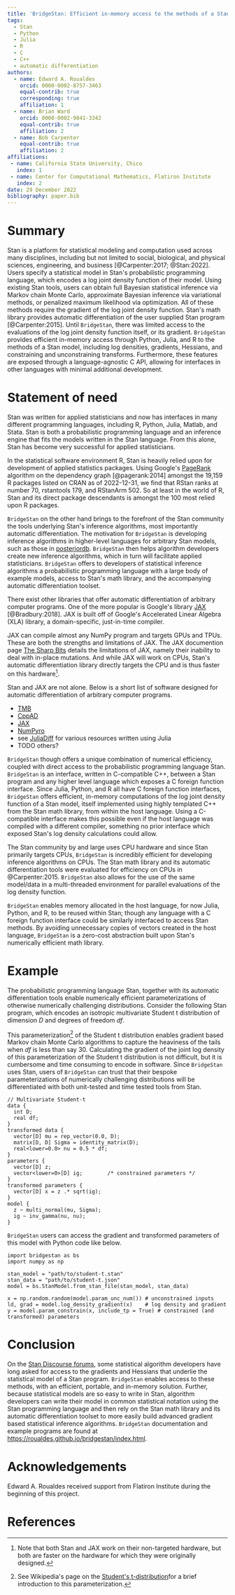 ```yaml
---
title: 'BridgeStan: Efficient in-memory access to the methods of a Stan model'
tags:
  - Stan
  - Python
  - Julia
  - R
  - C
  - C++
  - automatic differentiation
authors:
  - name: Edward A. Roualdes
    orcid: 0000-0002-8757-3463
    equal-contrib: true
    corresponding: true
    affiliation: 1
  - name: Brian Ward
    orcid: 0000-0002-9841-3342
    equal-contrib: true
    affiliation: 2
  - name: Bob Carpenter
    equal-contrib: true
    affiliation: 2
affiliations:
 - name: California State University, Chico
   index: 1
 - name: Center for Computational Mathematics, Flatiron Institute
   index: 2
date: 29 December 2022
bibliography: paper.bib
---
```


# Summary

Stan is a platform for statistical modeling and computation used across many
disciplines, including but not limited to social, biological, and physical
sciences, engineering, and business [@Carpenter:2017; @Stan:2022].  Users
specify a statistical model in Stan's probabilistic programming language, which
encodes a log joint density function of their model.  Using existing Stan tools, users
can obtain full Bayesian statistical inference via Markov chain Monte Carlo,
approximate Bayesian inference via variational methods, or penalized maximum
likelihood via optimization.  All of these methods require the gradient of the
log joint density function.  Stan's math library provides automatic
differentiation of the user supplied Stan program [@Carpenter:2015].  Until
`BridgeStan`, there was limited access to the evaluations of the log joint
density function itself, or its gradient.  `BridgeStan` provides efficient in-memory
access through Python, Julia, and R to the methods of a Stan model, including
log densities, gradients, Hessians, and constraining and unconstraining
transforms.  Furthermore, these features are exposed through a language-agnostic C
API, allowing for interfaces in other languages with minimal additional development.

# Statement of need

Stan was written for applied statisticians and now has interfaces in many
different programming languages, including R, Python, Julia, Matlab, and Stata.
Stan is both a probabilistic programming language and an inference engine that
fits the models written in the Stan language.  From this
alone, Stan has become very successful for applied statisticians.

In the statistical software environment R, Stan is heavily relied upon for
development of applied statistics packages.  Using Google's
[PageRank](https://en.wikipedia.org/wiki/PageRank) algorithm on the dependency
graph [@pagerank:2014] amongst the 19,159 R packages listed on CRAN as of
2022-12-31, we find that RStan ranks at number 70, rstantools 179, and RStanArm
502.  So at least in the world of R, Stan and its direct package descendants is
amongst the 100 most relied upon R packages.

`BridgeStan` on the other hand brings to the forefront of the Stan community
the tools underlying Stan's inference algorithms, most importantly automatic
differentiation.  The motivation for `BridgeStan` is developing inference
algorithms in higher-level languages for arbitrary Stan models, such as those in
[posteriordb](https://github.com/stan-dev/posteriordb).  `BridgeStan` then helps
algorithm developers create new inference algorithms, which in turn will
facilitate applied statisticians.  `BridgeStan` offers to developers of
statistical inference algorithms a probabilistic programming language with a large
body of example models, access to Stan's math library, and the accompanying
automatic differentiation toolset.

There exist other libraries that offer automatic differentiation of arbitrary
computer programs.  One of the more popular is Google's library
[JAX](https://github.com/google/jax) [@Bradbury:2018].  JAX is built off of
Google's Accelerated Linear Algebra (XLA) library, a domain-specific,
just-in-time compiler.

JAX can compile almost any NumPy program and targets GPUs and TPUs.  These are
both the strengths and limitations of JAX.  The JAX documention page [The Sharp
Bits](https://jax.readthedocs.io/en/latest/notebooks/Common_Gotchas_in_JAX.html)
details the limitations of JAX, namely their inability to deal with in-place
mutations.  And while JAX will work on CPUs, Stan's automatic differentiation
library directly targets the CPU and is thus faster on this hardware[^1].

Stan and JAX are not alone.  Below is a short list of software designed
for automatic differentiation of arbitrary computer programs.

* [TMB](https://cran.r-project.org/web/packages/TMB/index.html)
* [CppAD](https://coin-or.github.io/CppAD/html/CppAD.html)
* [JAX](https://github.com/google/jax)
* [NumPyro](https://num.pyro.ai/en/stable/)
* see [JuliaDiff](https://juliadiff.org/) for various resources written using Julia
* TODO others?

`BridgeStan` though offers a unique combination of numerical efficiency, coupled
with direct access to the probabilistic programming language Stan.  `BridgeStan`
is an interface, written in C-compatible C++, between a Stan program and any higher
level language which exposes a C foreign function interface.  Since Julia,
Python, and R all have C foreign function interfaces, `BridgeStan` offers
efficient, in-memory computations of the log joint density function of a Stan model,
itself implemented using highly templated C++ from the Stan math library,
from within the host language.  Using a C-compatible interface makes this possible
even if the host language was compiled with a different compiler, something no prior
interface which exposed Stan's log density calculations could allow.

The Stan community by and large uses CPU hardware and since Stan primarily
targets CPUs, `BridgeStan` is incredibly efficient for developing inference
algorithms on CPUs.  The Stan math library and its automatic differentiation
tools were evaluated for efficiency on CPUs in @Carpenter:2015.  `BridgeStan` also
allows for the use of the same model/data in a multi-threaded environment for
parallel evaluations of the log density function.

`BridgeStan` enables memory allocated in the host language, for now Julia,
Python, and R, to be reused within Stan; though any language with a C foreign
function interface could be similarly interfaced to access Stan methods.  By avoiding
unnecessary copies of vectors created in the host language, `BridgeStan` is a
zero-cost abstraction built upon Stan's numerically efficient math library.

# Example

The probabilistic programming language Stan, together with its automatic
differentiation tools enable numerically efficient parameterizations of
otherwise numerically challenging distributions.  Consider the
following Stan program, which encodes an isotropic multivariate Student t
distribution of dimension $D$ and degrees of freedom $df$.

This parameterization[^2] of the Student t distribution enables gradient based
Markov chain Monte Carlo algorithms to capture the heaviness of the tails when
$df$ is less than say $30$.  Calculating the gradient of the joint log density
of this parameterization of the Student t distribution is not difficult, but it
is cumbersome and time consuming to encode in software.  Since `BridgeStan` uses
Stan, users of `BridgeStan` can trust that their bespoke parameterizations of
numerically challenging distributions will be differentiated with both
unit-tested and time tested tools from Stan.

```{stan}
// Multivariate Student-t
data {
  int D;
  real df;
}
transformed data {
  vector[D] mu = rep_vector(0.0, D);
  matrix[D, D] Sigma = identity_matrix(D);
  real<lower=0.0> nu = 0.5 * df;
}
parameters {
  vector[D] z;
  vector<lower=0>[D] ig;        /* constrained parameters */
}
transformed parameters {
  vector[D] x = z .* sqrt(ig);
}
model {
  z ~ multi_normal(mu, Sigma);
  ig ~ inv_gamma(nu, nu);
}
```

`BridgeStan` users can access the gradient and transformed parameters of this
model with Python code like below.

```{python}
import bridgestan as bs
import numpy as np

stan_model = "path/to/student-t.stan"
stan_data = "path/to/student-t.json"
model = bs.StanModel.from_stan_file(stan_model, stan_data)

x = np.random.random(model.param_unc_num()) # unconstrained inputs
ld, grad = model.log_density_gradient(x)    # log density and gradient
y = model.param_constrain(x, include_tp = True) # constrained (and transformed) parameters
```

# Conclusion

On the [Stan Discourse forums](https://discourse.mc-stan.org/), some statistical
algorithm developers have long asked for access to the gradients and Hessians
that underlie the statistical model of a Stan program.  `BridgeStan` enables
access to these methods, with an efficient, portable, and in-memory solution.  Further,
because statistical models are so easy to write in Stan, algorithm developers
can write their model in common statistical notation using the Stan programming
language and then rely on the Stan math library and its automatic
differentiation toolset to more easily build advanced gradient based statistical
inference algorithms.  `BridgeStan` documentation and example programs are found
at <https://roualdes.github.io/bridgestan/index.html>.


[^1]: Note that both Stan and JAX work on their non-targeted hardware, but both are faster on the hardware for which they were originally designed.

[^2]: See Wikipedia's page on the [Student's t-distribution](https://en.wikipedia.org/wiki/Student%27s_t-distribution#Characterization)for a brief introduction to this parameterization.

# Acknowledgements

Edward A. Roualdes received support from Flatiron Institute during the beginning
of this project.

# References

